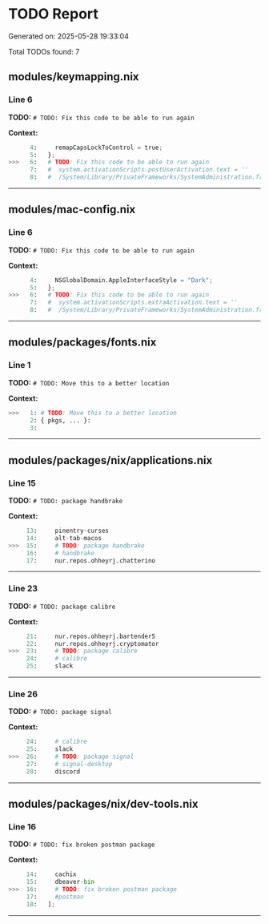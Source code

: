 # TODO Report

Generated on: 2025-05-28 19:33:04

Total TODOs found: 7

## modules/keymapping.nix

### Line 6

**TODO:** `# TODO: Fix this code to be able to run again`

**Context:**

```python
      4:     remapCapsLockToControl = true;
      5:   };
>>>   6:   # TODO: Fix this code to be able to run again
      7:   #  system.activationScripts.postUserActivation.text = ''
      8:   #  /System/Library/PrivateFrameworks/SystemAdministration.framework/Resources/activateSettings -u
```

---

## modules/mac-config.nix

### Line 6

**TODO:** `# TODO: Fix this code to be able to run again`

**Context:**

```python
      4:     NSGlobalDomain.AppleInterfaceStyle = "Dark";
      5:   };
>>>   6:   # TODO: Fix this code to be able to run again
      7:   #  system.activationScripts.extraActivation.text = ''
      8:   #  /System/Library/PrivateFrameworks/SystemAdministration.framework/Resources/activateSettings -u
```

---

## modules/packages/fonts.nix

### Line 1

**TODO:** `# TODO: Move this to a better location`

**Context:**

```python
>>>   1: # TODO: Move this to a better location
      2: { pkgs, ... }:
      3: 
```

---

## modules/packages/nix/applications.nix

### Line 15

**TODO:** `# TODO: package handbrake`

**Context:**

```python
     13:     pinentry-curses
     14:     alt-tab-macos
>>>  15:     # TODO: package handbrake
     16:     # handbrake
     17:     nur.repos.ohheyrj.chatterino
```

---

### Line 23

**TODO:** `# TODO: package calibre`

**Context:**

```python
     21:     nur.repos.ohheyrj.bartender5
     22:     nur.repos.ohheyrj.cryptomator
>>>  23:     # TODO: package calibre
     24:     # calibre
     25:     slack
```

---

### Line 26

**TODO:** `# TODO: package signal`

**Context:**

```python
     24:     # calibre
     25:     slack
>>>  26:     # TODO: package signal
     27:     # signal-desktop
     28:     discord
```

---

## modules/packages/nix/dev-tools.nix

### Line 16

**TODO:** `# TODO: fix broken postman package`

**Context:**

```python
     14:     cachix
     15:     dbeaver-bin
>>>  16:     # TODO: fix broken postman package
     17:     #postman
     18:   ];
```

---

